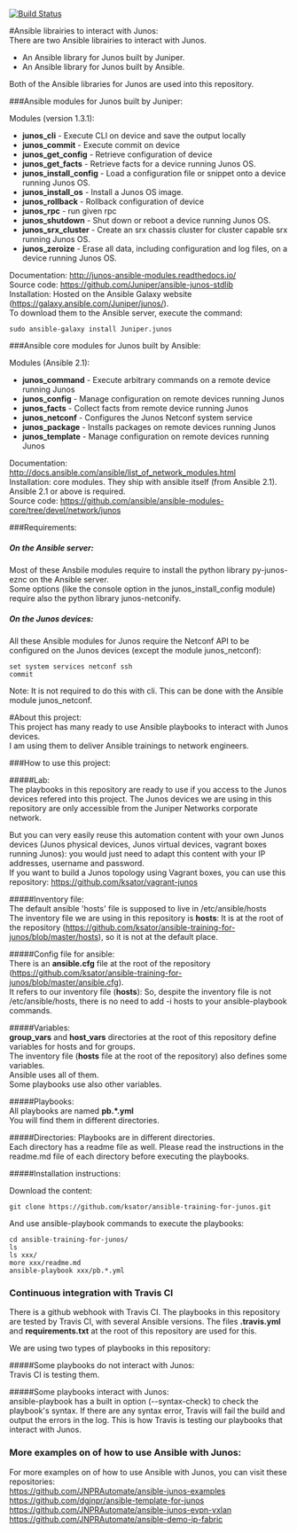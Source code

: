 [![Build Status](https://travis-ci.org/ksator/ansible-training-for-junos.svg?branch=master)](https://travis-ci.org/ksator/ansible-training-for-junos)  

#Ansible librairies to interact with Junos:  
There are two Ansible librairies to interact with Junos.  
- An Ansible library for Junos built by Juniper.  
- An Ansible library for Junos built by Ansible.  

Both of the Ansible libraries for Junos are used into this repository.  

###Ansible modules for Junos built by Juniper:  

Modules (version 1.3.1):     
- **junos_cli** - Execute CLI on device and save the output locally  
- **junos_commit** - Execute commit on device  
- **junos_get_config** - Retrieve configuration of device  
- **junos_get_facts** - Retrieve facts for a device running Junos OS.  
- **junos_install_config** - Load a configuration file or snippet onto a device running Junos OS.  
- **junos_install_os** - Install a Junos OS image.  
- **junos_rollback** - Rollback configuration of device  
- **junos_rpc** - run given rpc  
- **junos_shutdown** - Shut down or reboot a device running Junos OS.  
- **junos_srx_cluster** - Create an srx chassis cluster for cluster capable srx running Junos OS.  
- **junos_zeroize** - Erase all data, including configuration and log files, on a device running Junos OS.  

Documentation: http://junos-ansible-modules.readthedocs.io/  
Source code: https://github.com/Juniper/ansible-junos-stdlib  
Installation: Hosted on the Ansible Galaxy website (https://galaxy.ansible.com/Juniper/junos/).  
To download them to the Ansible server, execute the command:   
```
sudo ansible-galaxy install Juniper.junos  
```

###Ansible core modules for Junos built by Ansible:   

Modules (Ansible 2.1):   
- **junos_command** - Execute arbitrary commands on a remote device running Junos  
- **junos_config** - Manage configuration on remote devices running Junos  
- **junos_facts** - Collect facts from remote device running Junos  
- **junos_netconf** - Configures the Junos Netconf system service  
- **junos_package** - Installs packages on remote devices running Junos  
- **junos_template** - Manage configuration on remote devices running Junos  

Documentation: http://docs.ansible.com/ansible/list_of_network_modules.html    
Installation: core modules. They ship with ansible itself (from Ansible 2.1). Ansible 2.1 or above is required.    
Source code: https://github.com/ansible/ansible-modules-core/tree/devel/network/junos  

###Requirements:  

##### On the Ansible server:

Most of these Ansbile modules require to install the python library py-junos-eznc on the Ansible server.  
Some options (like the console option in the junos_install_config module) require also the python library junos-netconify.

##### On the Junos devices:

All these Ansible modules for Junos require the Netconf API to be configured on the Junos devices (except the module junos_netconf):
```
set system services netconf ssh
commit
```
Note: It is not required to do this with cli. This can be done with the Ansible module junos_netconf. 

#About this project:   
This project has many ready to use Ansible playbooks to interact with Junos devices.    
I am using them to deliver Ansible trainings to network engineers.  

###How to use this project: 

#####Lab:  
The playbooks in this repository are ready to use if you access to the Junos devices refered into this project. 
The Junos devices we are using in this repository are only accessible from the Juniper Networks corporate network.   

But you can very easily reuse this automation content with your own Junos devices (Junos physical devices, Junos virtual devices, vagrant boxes running Junos): you would just need to adapt this content with your IP addresses, username and password.   
If you want to build a Junos topology using Vagrant boxes, you can use this repository: https://github.com/ksator/vagrant-junos    

#####Inventory file:  
The default ansible 'hosts' file is supposed to live in /etc/ansible/hosts  
The inventory file we are using in this repository is **hosts**: It is at the root of the repository (https://github.com/ksator/ansible-training-for-junos/blob/master/hosts), so it is not at the default place.   

#####Config file for ansible:   
There is an **ansible.cfg** file at the root of the repository (https://github.com/ksator/ansible-training-for-junos/blob/master/ansible.cfg).  
It refers to our inventory file (**hosts**): So, despite the inventory file is not /etc/ansible/hosts, there is no need to add -i hosts to your ansible-playbook commands.  

#####Variables:   
**group_vars** and **host_vars** directories at the root of this repository define variables for hosts and for groups.  
The inventory file (**hosts** file at the root of the repository) also defines some variables.   
Ansible uses all of them.   
Some playbooks use also other variables.  

#####Playbooks:  
All playbooks are named **pb.*.yml**  
You will find them in different directories.  

#####Directories:
Playbooks are in different directories.   
Each directory has a readme file as well. Please read the instructions in the readme.md file of each directory before executing the playbooks.    

#####Installation instructions:  

Download the content:  
```
git clone https://github.com/ksator/ansible-training-for-junos.git  
```

And use ansible-playbook commands to execute the playbooks:    
```
cd ansible-training-for-junos/
ls
ls xxx/
more xxx/readme.md
ansible-playbook xxx/pb.*.yml  
```

### Continuous integration with Travis CI
There is a github webhook with Travis CI. 
The playbooks in  this repository are tested by Travis CI, with several Ansible versions. 
The files **.travis.yml** and **requirements.txt** at the root of this repository are used for this.  

We are using two types of playbooks in this repository:  

#####Some playbooks do not interact with Junos:   
Travis CI is testing them.  

#####Some playbooks interact with Junos:    
ansible-playbook has a built in option (--syntax-check) to check the playbook's syntax. If there are any syntax error, Travis will fail the build and output the errors in the log. This is how Travis is testing our playbooks that interact with Junos.  

### More examples on of how to use Ansible with Junos:   
For more examples on of how to use Ansible with Junos, you can visit these repositories:   
https://github.com/JNPRAutomate/ansible-junos-examples  
https://github.com/dgjnpr/ansible-template-for-junos  
https://github.com/JNPRAutomate/ansible-junos-evpn-vxlan    
https://github.com/JNPRAutomate/ansible-demo-ip-fabric  


